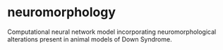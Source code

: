 # neuromorphology
Computational neural network model incorporating neuromorphological alterations present in animal models of Down Syndrome.
